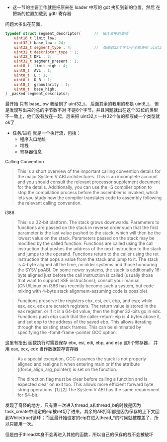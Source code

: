 + 这一节的主要工作就是把原来在 loader 中写的 gdt 拷贝到新的位置，然后 在把新的位置加载到 gdtr 寄存器

问题大多出在前面，


```cpp
typedef struct segment_descriptor{      //  GDT表中的表项
    uint16_t limit_low;
    uint32_t base_low : 24;
    uint32_t segment_type : 4;          //  如果这32个字节不全都使用 uint32_t 会出问题
    uint32_t descriptor_type : 1;
    uint32_t DPL : 2;
    uint32_t segment_present : 1;
    uint8_t  limit_high : 4;
    uint8_t  AVL : 1;
    uint8_t  L : 1;
    uint8_t  D_B : 1;
    uint8_t  granularity : 1;
    uint8_t  base_high;
} _packed segment_descriptor;

```

最开始 只有 base_low 我给到了 uint32_t， 后面其余的我用的都是 uint8_t， 但是发现写出来的总的字节数不对 不是8个字节，并且问题就出在这个32位的类型不一致上，他们没有放在一起，后来把 uint32_t 一共32个位的都写成一个类型就ok了



+ 任务/进程 就是一个执行流，包括：
  + 程序入口地址
  + 堆栈
  + 寄存器信息


Calling Convention

> This is a short overview of the important calling convention details for the major System V ABI architectures. This is an incomplete account and you should consult the relevant processor supplement document for the details. Additionally, you can use the -S compiler option to stop the compilation process before the assembler is invoked, which lets you study how the compiler translates code to assembly following the relevant calling convention.

i386

> This is a 32-bit platform. The stack grows downwards. Parameters to functions are passed on the stack in reverse order such that the first parameter is the last value pushed to the stack, which will then be the lowest value on the stack. Parameters passed on the stack may be modified by the called function. Functions are called using the call instruction that pushes the address of the next instruction to the stack and jumps to the operand. Functions return to the caller using the ret instruction that pops a value from the stack and jump to it. The stack is 4-byte aligned all the time, on older systems and those honouring the SYSV psABI. On some newer systems, the stack is additionally 16-byte aligned just before the call instruction is called (usually those that want to support SSE instructions); consult your manual (GNU/Linux on i386 has recently become such a system, but code mixing with 4-byte stack alignment-assuming code is possible).

> Functions preserve the registers ebx, esi, edi, ebp, and esp; while eax, ecx, edx are scratch registers. The return value is stored in the eax register, or if it is a 64-bit value, then the higher 32-bits go in edx. Functions push ebp such that the caller-return-eip is 4 bytes above it, and set ebp to the address of the saved ebp. This allows iterating through the existing stack frames. This can be eliminated by specifying the -fomit-frame-pointer GCC option.

这里有指出 函数执行时需要保存 ebx, esi, edi, ebp, and esp 这5个寄存器， 并用 eax, ecx, edx 当作数据暂存寄存器

> As a special exception, GCC assumes the stack is not properly aligned and realigns it when entering main or if the attribute ((force_align_arg_pointer)) is set on the function.

> The direction flag must be clear before calling a function and is expected clear on exit too. This allows more efficient forward byte string operations. [1] [2] The System V ABI has the same requirement for 64-bit.




发现了奇怪的地方，只有第一次进入thread_a和thread_b的时候是因为task_create中设定的eip被ret切了进来，其余的AB打印都是因为保存的上下文回到While(true)循环；而且最开始设定的eip在进入thead_*的时候就被覆盖了，所以只能用一次。

但是由于thread本身不会再进入其他的函数，所以自己的保存的栈不会被破坏